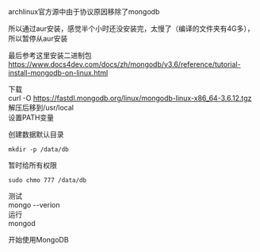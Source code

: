  archlinux官方源中由于协议原因移除了mongodb  
  
所以通过aur安装，感觉半个小时还没安装完，太慢了（编译的文件夹有4G多），所以暂停从aur安装  
  
最后参考这里安装二进制包  
https://www.docs4dev.com/docs/zh/mongodb/v3.6/reference/tutorial-install-mongodb-on-linux.html  
  
下载  
curl -O https://fastdl.mongodb.org/linux/mongodb-linux-x86_64-3.6.12.tgz  
解压后移到/usr/local  
设置PATH变量  
  
创建数据默认目录  
```
mkdir -p /data/db
```
暂时给所有权限  
```
sudo chmo 777 /data/db
```
  
测试  
mongo --verion  
运行  
mongod  
  
开始使用MongoDB  
